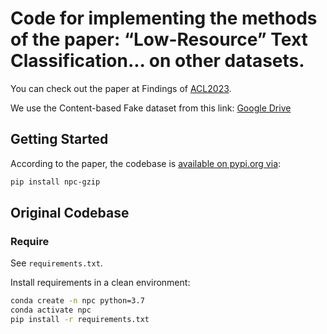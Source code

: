 # Code for implementing the methods of the paper: “Low-Resource” Text Classification... on other datasets.

You can check out the paper at Findings of [ACL2023](https://aclanthology.org/2023.findings-acl.426/).

We use the Content-based Fake dataset from this link: [Google Drive](https://drive.google.com/drive/folders/1rLrh5x5UlYskfbhhVyz523MKgmCDyuX2?usp=sharing)

## Getting Started
According to the paper, the codebase is [available on pypi.org via](https://pypi.org/project/npc-gzip):

```sh
pip install npc-gzip
```

## Original Codebase

### Require

See `requirements.txt`.

Install requirements in a clean environment:

```sh
conda create -n npc python=3.7
conda activate npc
pip install -r requirements.txt
```

